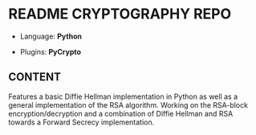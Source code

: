 # README CRYPTOGRAPHY REPO


* Language: **Python**

* Plugins: **PyCrypto**


## CONTENT

Features a basic Diffie Hellman implementation in Python as well as a general implementation of the RSA algorithm. Working on the RSA-block encryption/decryption and a combination of Diffie Hellman and RSA towards a Forward Secrecy implementation.



